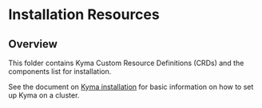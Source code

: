 # Installation Resources

## Overview

This folder contains Kyma Custom Resource Definitions (CRDs) and the components list for installation. 

See the document on [Kyma installation](https://kyma-project.io/docs/kyma/latest/04-operation-guides/operations/02-install-kyma/) for basic information on how to set up Kyma on a cluster.
